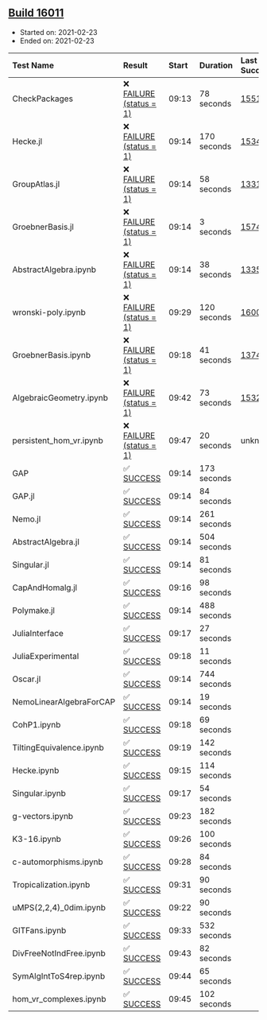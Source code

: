 ## [Build 16011](https://oscarci.mathematik.uni-kl.de/job/oscar/16011/)

* Started on: 2021-02-23
* Ended on: 2021-02-23

| Test Name    | Result | Start | Duration | Last Success | First Failure |
|:-------------|:-------|:------|:---------|:-------------|:--------------|
| CheckPackages | ❌ [FAILURE (status = 1)](https://oscarci.mathematik.uni-kl.de/job/oscar/16011/artifact/logs/build-16011/CheckPackages.log) | 09:13 | 78 seconds | [15514](https://oscarci.mathematik.uni-kl.de/job/oscar/15514/) | [15515](https://oscarci.mathematik.uni-kl.de/job/oscar/15515/) |
| Hecke.jl | ❌ [FAILURE (status = 1)](https://oscarci.mathematik.uni-kl.de/job/oscar/16011/artifact/logs/build-16011/Hecke.jl.log) | 09:14 | 170 seconds | [15344](https://oscarci.mathematik.uni-kl.de/job/oscar/15344/) | [15348](https://oscarci.mathematik.uni-kl.de/job/oscar/15348/) |
| GroupAtlas.jl | ❌ [FAILURE (status = 1)](https://oscarci.mathematik.uni-kl.de/job/oscar/16011/artifact/logs/build-16011/GroupAtlas.jl.log) | 09:14 | 58 seconds | [13311](https://oscarci.mathematik.uni-kl.de/job/oscar/13311/) | [13312](https://oscarci.mathematik.uni-kl.de/job/oscar/13312/) |
| GroebnerBasis.jl | ❌ [FAILURE (status = 1)](https://oscarci.mathematik.uni-kl.de/job/oscar/16011/artifact/logs/build-16011/GroebnerBasis.jl.log) | 09:14 | 3 seconds | [15745](https://oscarci.mathematik.uni-kl.de/job/oscar/15745/) | [15746](https://oscarci.mathematik.uni-kl.de/job/oscar/15746/) |
| AbstractAlgebra.ipynb | ❌ [FAILURE (status = 1)](https://oscarci.mathematik.uni-kl.de/job/oscar/16011/artifact/logs/build-16011/AbstractAlgebra.ipynb.log) | 09:14 | 38 seconds | [13355](https://oscarci.mathematik.uni-kl.de/job/oscar/13355/) | [13356](https://oscarci.mathematik.uni-kl.de/job/oscar/13356/) |
| wronski-poly.ipynb | ❌ [FAILURE (status = 1)](https://oscarci.mathematik.uni-kl.de/job/oscar/16011/artifact/logs/build-16011/wronski-poly.ipynb.log) | 09:29 | 120 seconds | [16008](https://oscarci.mathematik.uni-kl.de/job/oscar/16008/) | [16009](https://oscarci.mathematik.uni-kl.de/job/oscar/16009/) |
| GroebnerBasis.ipynb | ❌ [FAILURE (status = 1)](https://oscarci.mathematik.uni-kl.de/job/oscar/16011/artifact/logs/build-16011/GroebnerBasis.ipynb.log) | 09:18 | 41 seconds | [13748](https://oscarci.mathematik.uni-kl.de/job/oscar/13748/) | [13749](https://oscarci.mathematik.uni-kl.de/job/oscar/13749/) |
| AlgebraicGeometry.ipynb | ❌ [FAILURE (status = 1)](https://oscarci.mathematik.uni-kl.de/job/oscar/16011/artifact/logs/build-16011/AlgebraicGeometry.ipynb.log) | 09:42 | 73 seconds | [15322](https://oscarci.mathematik.uni-kl.de/job/oscar/15322/) | [15323](https://oscarci.mathematik.uni-kl.de/job/oscar/15323/) |
| persistent_hom_vr.ipynb | ❌ [FAILURE (status = 1)](https://oscarci.mathematik.uni-kl.de/job/oscar/16011/artifact/logs/build-16011/persistent_hom_vr.ipynb.log) | 09:47 | 20 seconds | unknown | unknown |
| GAP | ✅ [SUCCESS](https://oscarci.mathematik.uni-kl.de/job/oscar/16011/artifact/logs/build-16011/GAP.log) | 09:14 | 173 seconds |  |  |
| GAP.jl | ✅ [SUCCESS](https://oscarci.mathematik.uni-kl.de/job/oscar/16011/artifact/logs/build-16011/GAP.jl.log) | 09:14 | 84 seconds |  |  |
| Nemo.jl | ✅ [SUCCESS](https://oscarci.mathematik.uni-kl.de/job/oscar/16011/artifact/logs/build-16011/Nemo.jl.log) | 09:14 | 261 seconds |  |  |
| AbstractAlgebra.jl | ✅ [SUCCESS](https://oscarci.mathematik.uni-kl.de/job/oscar/16011/artifact/logs/build-16011/AbstractAlgebra.jl.log) | 09:14 | 504 seconds |  |  |
| Singular.jl | ✅ [SUCCESS](https://oscarci.mathematik.uni-kl.de/job/oscar/16011/artifact/logs/build-16011/Singular.jl.log) | 09:14 | 81 seconds |  |  |
| CapAndHomalg.jl | ✅ [SUCCESS](https://oscarci.mathematik.uni-kl.de/job/oscar/16011/artifact/logs/build-16011/CapAndHomalg.jl.log) | 09:16 | 98 seconds |  |  |
| Polymake.jl | ✅ [SUCCESS](https://oscarci.mathematik.uni-kl.de/job/oscar/16011/artifact/logs/build-16011/Polymake.jl.log) | 09:14 | 488 seconds |  |  |
| JuliaInterface | ✅ [SUCCESS](https://oscarci.mathematik.uni-kl.de/job/oscar/16011/artifact/logs/build-16011/JuliaInterface.log) | 09:17 | 27 seconds |  |  |
| JuliaExperimental | ✅ [SUCCESS](https://oscarci.mathematik.uni-kl.de/job/oscar/16011/artifact/logs/build-16011/JuliaExperimental.log) | 09:18 | 11 seconds |  |  |
| Oscar.jl | ✅ [SUCCESS](https://oscarci.mathematik.uni-kl.de/job/oscar/16011/artifact/logs/build-16011/Oscar.jl.log) | 09:14 | 744 seconds |  |  |
| NemoLinearAlgebraForCAP | ✅ [SUCCESS](https://oscarci.mathematik.uni-kl.de/job/oscar/16011/artifact/logs/build-16011/NemoLinearAlgebraForCAP.log) | 09:14 | 19 seconds |  |  |
| CohP1.ipynb | ✅ [SUCCESS](https://oscarci.mathematik.uni-kl.de/job/oscar/16011/artifact/logs/build-16011/CohP1.ipynb.log) | 09:18 | 69 seconds |  |  |
| TiltingEquivalence.ipynb | ✅ [SUCCESS](https://oscarci.mathematik.uni-kl.de/job/oscar/16011/artifact/logs/build-16011/TiltingEquivalence.ipynb.log) | 09:19 | 142 seconds |  |  |
| Hecke.ipynb | ✅ [SUCCESS](https://oscarci.mathematik.uni-kl.de/job/oscar/16011/artifact/logs/build-16011/Hecke.ipynb.log) | 09:15 | 114 seconds |  |  |
| Singular.ipynb | ✅ [SUCCESS](https://oscarci.mathematik.uni-kl.de/job/oscar/16011/artifact/logs/build-16011/Singular.ipynb.log) | 09:17 | 54 seconds |  |  |
| g-vectors.ipynb | ✅ [SUCCESS](https://oscarci.mathematik.uni-kl.de/job/oscar/16011/artifact/logs/build-16011/g-vectors.ipynb.log) | 09:23 | 182 seconds |  |  |
| K3-16.ipynb | ✅ [SUCCESS](https://oscarci.mathematik.uni-kl.de/job/oscar/16011/artifact/logs/build-16011/K3-16.ipynb.log) | 09:26 | 100 seconds |  |  |
| c-automorphisms.ipynb | ✅ [SUCCESS](https://oscarci.mathematik.uni-kl.de/job/oscar/16011/artifact/logs/build-16011/c-automorphisms.ipynb.log) | 09:28 | 84 seconds |  |  |
| Tropicalization.ipynb | ✅ [SUCCESS](https://oscarci.mathematik.uni-kl.de/job/oscar/16011/artifact/logs/build-16011/Tropicalization.ipynb.log) | 09:31 | 90 seconds |  |  |
| uMPS(2,2,4)_0dim.ipynb | ✅ [SUCCESS](https://oscarci.mathematik.uni-kl.de/job/oscar/16011/artifact/logs/build-16011/uMPS-2-2-4-_0dim.ipynb.log) | 09:22 | 90 seconds |  |  |
| GITFans.ipynb | ✅ [SUCCESS](https://oscarci.mathematik.uni-kl.de/job/oscar/16011/artifact/logs/build-16011/GITFans.ipynb.log) | 09:33 | 532 seconds |  |  |
| DivFreeNotIndFree.ipynb | ✅ [SUCCESS](https://oscarci.mathematik.uni-kl.de/job/oscar/16011/artifact/logs/build-16011/DivFreeNotIndFree.ipynb.log) | 09:43 | 82 seconds |  |  |
| SymAlgIntToS4rep.ipynb | ✅ [SUCCESS](https://oscarci.mathematik.uni-kl.de/job/oscar/16011/artifact/logs/build-16011/SymAlgIntToS4rep.ipynb.log) | 09:44 | 65 seconds |  |  |
| hom_vr_complexes.ipynb | ✅ [SUCCESS](https://oscarci.mathematik.uni-kl.de/job/oscar/16011/artifact/logs/build-16011/hom_vr_complexes.ipynb.log) | 09:45 | 102 seconds |  |  |
